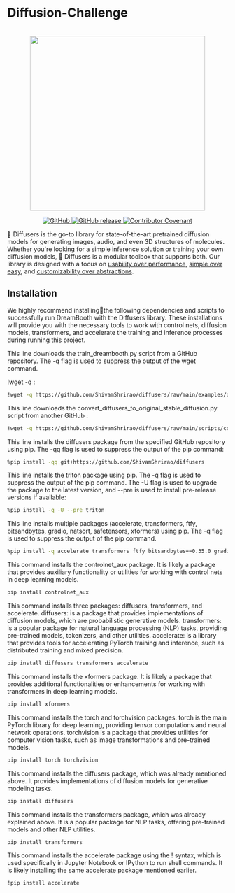 # Diffusion-Challenge
<p align="center">
    <br>
    <img src="./docs/source/en/imgs/diffusers_library.jpg" width="400"/>
    <br>
<p>
<p align="center">
    <a href="https://github.com/huggingface/diffusers/blob/main/LICENSE">
        <img alt="GitHub" src="https://img.shields.io/github/license/huggingface/datasets.svg?color=blue">
    </a>
    <a href="https://github.com/huggingface/diffusers/releases">
        <img alt="GitHub release" src="https://img.shields.io/github/release/huggingface/diffusers.svg">
    </a>
    <a href="CODE_OF_CONDUCT.md">
        <img alt="Contributor Covenant" src="https://img.shields.io/badge/Contributor%20Covenant-2.0-4baaaa.svg">
    </a>
</p>

🤗 Diffusers is the go-to library for state-of-the-art pretrained diffusion models for generating images, audio, and even 3D structures of molecules. Whether you're looking for a simple inference solution or training your own diffusion models, 🤗 Diffusers is a modular toolbox that supports both. Our library is designed with a focus on [usability over performance](https://huggingface.co/docs/diffusers/conceptual/philosophy#usability-over-performance), [simple over easy](https://huggingface.co/docs/diffusers/conceptual/philosophy#simple-over-easy), and [customizability over abstractions](https://huggingface.co/docs/diffusers/conceptual/philosophy#tweakable-contributorfriendly-over-abstraction).
## Installation
We highly recommend installing🤗the following dependencies and scripts to successfully run DreamBooth with the Diffusers library. These installations will provide you with the necessary tools to work with control nets, diffusion models, transformers, and accelerate the training and inference processes during running this project.

 This line downloads the train_dreambooth.py script from a GitHub repository. The -q flag is used to suppress the output of the wget command.

!wget -q :
    
```bash
!wget -q https://github.com/ShivamShrirao/diffusers/raw/main/examples/dreambooth/train_dreambooth.py
```
 This line downloads the convert_diffusers_to_original_stable_diffusion.py script from another GitHub :
 ```bash
!wget -q https://github.com/ShivamShrirao/diffusers/raw/main/scripts/convert_diffusers_to_original_stable_diffusion.py
```
 This line installs the diffusers package from the specified GitHub repository using pip. The -qq flag is used to suppress the output of the pip command:
  ```bash
  %pip install -qq git+https://github.com/ShivamShrirao/diffusers

```
 This line installs the triton package using pip. The -q flag is used to suppress the output of the pip command. The -U flag is used to upgrade the package to the latest version, and --pre is used to install pre-release versions if available:
 ```bash
%pip install -q -U --pre triton
```
This line installs multiple packages (accelerate, transformers, ftfy, bitsandbytes, gradio, natsort, safetensors, xformers) using pip. The -q flag is used to suppress the output of the pip command.
 ```bash
%pip install -q accelerate transformers ftfy bitsandbytes==0.35.0 gradio natsort safetensors xformers
```
This command installs the controlnet_aux package. It is likely a package that provides auxiliary functionality or utilities for working with control nets in deep learning models.
 ```bash
pip install controlnet_aux
```
This command installs three packages: diffusers, transformers, and accelerate.
diffusers: is a package that provides implementations of diffusion models, which are probabilistic generative models.
transformers: is a popular package for natural language processing (NLP) tasks, providing pre-trained models, tokenizers, and other utilities.
accelerate: is a library that provides tools for accelerating PyTorch training and inference, such as distributed training and mixed precision.
 ```bash
pip install diffusers transformers accelerate
```
This command installs the xformers package. It is likely a package that provides additional functionalities or enhancements for working with transformers in deep learning models.
 ```bash
pip install xformers
```
This command installs the torch and torchvision packages. torch is the main PyTorch library for deep learning, providing tensor computations and neural network operations. torchvision is a package that provides utilities for computer vision tasks, such as image transformations and pre-trained models.
 ```bash
pip install torch torchvision
```
This command installs the diffusers package, which was already mentioned above. It provides implementations of diffusion models for generative modeling tasks.
 ```bash
pip install diffusers
```
 This command installs the transformers package, which was already explained above. It is a popular package for NLP tasks, offering pre-trained models and other NLP utilities.
 ```bash
pip install transformers
```
This command installs the accelerate package using the ! syntax, which is used specifically in Jupyter Notebook or IPython to run shell commands. It is likely installing the same accelerate package mentioned earlier.
 ```bash
!pip install accelerate
```


 


